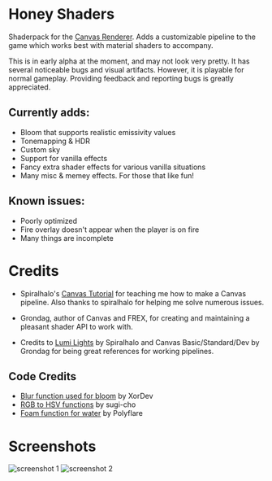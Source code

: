 # Honey Shaders

Shaderpack for the [Canvas Renderer](https://github.com/vram-guild/canvas). Adds a customizable pipeline to the game which works best with material shaders to accompany.

This is in early alpha at the moment, and may not look very pretty. It has several noticeable bugs and visual artifacts. However, it is playable for normal gameplay. Providing feedback and reporting bugs is greatly appreciated.

## Currently adds:

- Bloom that supports realistic emissivity values
- Tonemapping & HDR
- Custom sky
- Support for vanilla effects
- Fancy extra shader effects for various vanilla situations
- Many misc & memey effects. For those that like fun!

## Known issues:

- Poorly optimized
- Fire overlay doesn't appear when the player is on fire
- Many things are incomplete

# Credits

- Spiralhalo's [Canvas Tutorial](https://github.com/spiralhalo/CanvasTutorial/wiki) for teaching me how to make a Canvas pipeline. Also thanks to spiralhalo for helping me solve numerous issues.

- Grondag, author of Canvas and FREX, for creating and maintaining a pleasant shader API to work with.

- Credits to [Lumi Lights](https://github.com/spiralhalo/LumiLights) by Spiralhalo and Canvas Basic/Standard/Dev by Grondag for being great references for working pipelines.  

## Code Credits

- [Blur function used for bloom](https://github.com/XorDev/Ominous-Shaderpack/blob/main/shaders/lib/Blur.inc) by XorDev
- [RGB to HSV functions](https://gist.github.com/sugi-cho/6a01cae436acddd72bdf) by sugi-cho
- [Foam function for water](https://www.shadertoy.com/view/ltfGD7) by Polyflare


# Screenshots

![screenshot 1](https://cdn.discordapp.com/attachments/901646895666065449/913951862015791144/unknown.png)
![screenshot 2](https://cdn.discordapp.com/attachments/901646895666065449/913949955507511316/unknown.png)
